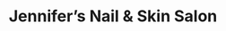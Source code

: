 ---
title: "Jennifer’s Nail & Skin Salon"
url: /boston/jennifers-nail-und-skin-salon-newbury-street/
shop: Kosmetik
---